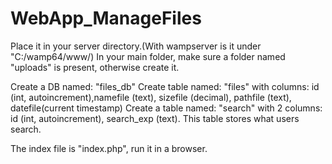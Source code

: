 # WebApp_ManageFiles
Place it in your server directory.(With wampserver is it under "C:/wamp64/www/)
In your main folder, make sure a folder named "uploads" is present, otherwise create it. 

Create a DB named: "files_db"
Create table named: "files" with columns: id (int, autoincrement),namefile (text), sizefile (decimal), pathfile (text), datefile(current timestamp)
Create a table named: "search" with 2 columns: id (int, autoincrement), search_exp (text). This table stores what users search. 

The index file is "index.php", run it in a browser.
